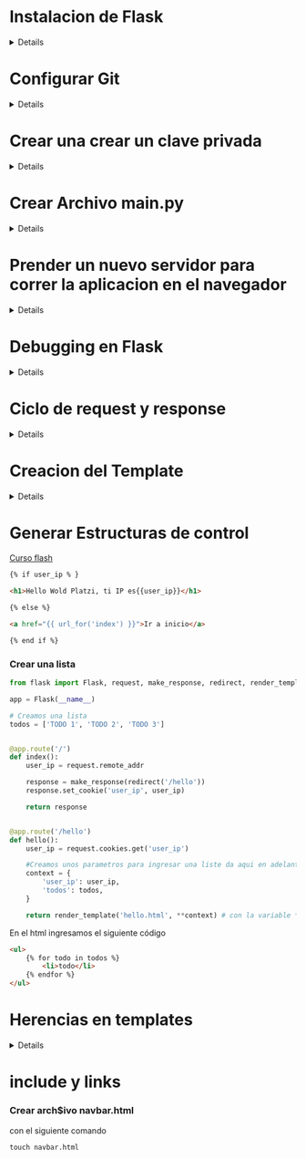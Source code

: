 # Instalacion de Flask

<details>

### Instalar VirtualEnv
Instalaciones en Window
```
pip install virtualenv
```

sudo apt install python3-pip
### Crear un ambiente Virtual con la versión de python a utilizar

- Antes de ejecutar este comando descargar la version en la pagina [3.7](https://www.python.org/downloads/release/python-370/)

```
virtualenv venv python=python3.7
```
### Activar el entorno virtual
```
.\venv\Scripts\activate
```
En caso de ser un sistema operativo MAC o LINUX
```
Source venv/Scripts/activate
```

### Instalar Flask
```
pip install flask
```

### Validar la instalacion de Flask

```
pip freeze 
```
### Crear archivo requirements.txt

```
pip freeze > requirements.txt
```
</details>


# Configurar Git

<details>

### Ingresar a git
```
git init
### Crear una archivo .gitingnore
```
```
touch .gitignore
```
Dentro de este archivo se ingresa todas las carpetas o archivos que no se van a cargar en github
### Cambiar de rama a main
```
git branch -M main
```
### Conectar con github
```
 git remote add origin https://github.com/AndresCM2/FlaskCurso.git
```
### validar las nombre
```
git remote
```
### Validar rutas

```
git remote -v
```
### Jalar la coneccion del repositori Github
```
git pull origin main 
```
### Forzar
```
git pull origin main --allow-unrelated-histories
```
### Enpujar informacion
```
git push origin main
```
### Configurar correo y nombre en git
```
git config --list
```
incluir correo
```
git config --global user.email "py.andres.castao@gmail.com"
```

</details>

# Crear una crear un clave privada

<details>

Validamos con el siguiente comando, que el correo y el nombre de usuario estén creados.
```
git config --global user.email "xxxxxxx@xxxxx.com"
```
Del mismo modo con la siguiente instrucción creamos el nombre del usuario.
```
git config --global user.name "Nxxxxxxxx Nxxxxxxxxx"
```
Con el siguiente comando validamos que efectivamente esten creados.

```
git config --global -l 
```
Después de validar que efectivamente fue creado el correo y el usuario, se procede a crear la clave ssh con el siguiente comando.
```
ssh-keygen -t rsa -b 4096 -C "xxxxxxxx@xxxxxx.com"
```
al ejecutar este comando me solicita crear el nombre del archivo le doy enter.
me solicita la clave con la que voy a guardar el nombre del archivo y me pide confirmarla nuevamente de esta forma me genera en la ruta de mi usuario una carpeta .ssh con en nombre id_rsa y otra con el nombre id_rsa.pub.

Con el siguiente comando validamos que efectivamente fue creado la clave privada.

```
eval "$(ssh-agent -s)"
```

de esta forma copio mi archivo.pub en la siguiente ruta en github.

Ingresamos a setting de github, luego a SSH and GPG keys, le damos click a New SSH key pegamos  la clave en Key, le damos y un title y luego lo add (añadimos).

Posterior a esto con el siguiente comando validamos la ruta.
```
git remote -v
```
vamos a github y copiamos en el enlace ssh generado para ejecutarlo en con el siguiente comando.
```
git remote set-url origin git@github.com:AndresCM2/FlaskCurso.git
```
Ejecutamos el siguiente comando el cual no va a solicita la clave personal que le asignamos.
```
git pull origin main --allow-unrelated-histories
```
Nos solicita confirmar.
```
Are you sure you want to continue connecting (yes/no/[fingerprint])? yes
```
y posterior nos pide la clave que le asignamos
```
Warning: Permanently added 'github.com' (ED25519) to the list of known hosts.
Enter passphrase for key '/c/Users/CMI/.ssh/id_rsa':xxxx
```

</details>


# Crear Archivo main.py

<details>

touch main.py
``` 
En el archivo de main importar la libreria de flask

>`main.py`
<details>  

```py
from flask import Flask

#Crear una instancia de Flask con nombre de APP

app = Flask(__name__) 

#Crear la primer ruta para el hola mundo

#crear el decorador
@app.route('/')
#Crear la funcion de hola mundo
def hello():
    return 'Hello World Flask'
```
</details>

# Prender un nuevo servidor para correr la aplicacion en el navegador

<details>

### Crear una variable de ambiente en el entorno de comandos
```
export FLASK_APP=main.py

```
### Validamos que la variable este creada

```
echo $FLASK_APP
```
### Ejecutar Flak run para prender nuestro servidor

```
Flask run
```
</details>

# Debugging en Flask

<details>

Con la creacion de un Servido para desarrollo con el metodo anterior siempre se requerira correr nuevamente los cambios para que se logren visualidar en el navegador.

por lo tanto si activamos el Debug mode: con el comando
```
export FLASK_DEBUG=1
```
Validamos que esta varible exista
```
echo $FLASK_DEBUG
```
Ejecutamos la instrución de run y validamos que el cambio en el Debug mode: estea en ON
```
Flask run
```
</details>

# Ciclo de request y response

<details>

## Code


```py
from flask import Flask, request

#Crear una instancia de Flask con nombre de APP

app = Flask(__name__) 

#Crear la primer ruta para el hola mundo

#crear el decorador
@app.route('/')
#Crear la funcion de hola mundo
def hello():
    #Creamos una nueva variable que va tener el la ip que detectamos en la requet
    user_ip = request-
    return 'Hello World Flask'
```

Con el siguiente codigo se crea un response que envia la informacion a una cookies y esta su vez es recibida por otra aplicación


```py
from flask import Flask, request, make_response, redirect, render_template

app = Flask(__name__)

todos = ['TODO 1', 'TODO 2', 'TODO 3']


@app.route('/')
def index():
    user_ip = request.remote_addr

    response = make_response(redirect('/hello'))
    response.set_cookie('user_ip', user_ip)

    return response


@app.route('/hello')
def hello():
    user_ip = request.cookies.get('user_ip')
    context = {
        'user_ip': user_ip,
        'todos': todos,
    }

    return render_template('hello.html', **context)


```

</details>

# Creacion del Template

<details>

### Crear una carpeta con el nombre de template

```
mkdir template
```
### Crear un archivo con el nombre hello.html en la carpeta de template

si estas en el bash de git escribir el siguente comando
```
touch hello.html 
```
si esta en la terminal de powersheet escribir el siguiente comando
```
New-Item hell.html
```

### Codigo para conectar el template de holla.html


```py
from flask import Flask,request, make_response,redirect,render_template

#Crear una instancia de Flask con nombre de APP

app = Flask(__name__) 

#Crear la primer ruta para el holo mundo

#crear el decorador
@app.route('/')
#Crear la funcion de hola mundo
def index():
    user_ip = request.remote_addr
    response=make_response(redirect('/hello'))
    response.set_cookie('user_ip',user_ip)
    return response


@app.route('/hello')
def hello():
    user_ip=request.cookies.get('user_ip')
     #Creamos una nueva variable que va tener el la ip que detectamos en la requet
    return render_template('hello.html', user_ip=user_ip)

```


### Escribir el siguientes codigo html en el arvhivo Hello.html

```html
<h1>Hello Wold Platzi, ti IP es{{user_ip}}</h1>
```
</details>

# Generar Estructuras de control


[Curso flash](https://docs.google.com/presentation/d/18WoO6bmYvlYVb6EmdanLOigjl9dmeUXpiuTUiaxLsKQ/edit#slide=id.g13588a5d876_0_0)

```html
{% if user_ip % }   

<h1>Hello Wold Platzi, ti IP es{{user_ip}}</h1>

{% else %}

<a href="{{ url_for('index') }}">Ir a inicio</a>

{% end if %}

```
### Crear una lista 

```py
from flask import Flask, request, make_response, redirect, render_template

app = Flask(__name__)

# Creamos una lista
todos = ['TODO 1', 'TODO 2', 'TODO 3']


@app.route('/')
def index():
    user_ip = request.remote_addr

    response = make_response(redirect('/hello'))
    response.set_cookie('user_ip', user_ip)

    return response


@app.route('/hello')
def hello():
    user_ip = request.cookies.get('user_ip')

    #Creamos unos parametros para ingresar una liste da aqui en adelante
    context = {
        'user_ip': user_ip,
        'todos': todos,
    }

    return render_template('hello.html', **context) # con la variable ** nos permite recorrer la lista total

```
</details>

En el html ingresamos el siguiente código

```html
<ul>
    {% for todo in todos %}
        <li>todo</li>
    {% endfor %}
</ul>

```

</details>

# Herencias en templates

<details>

[Jinja2 Snippet Extension](https://github.com/wyattferguson/jinja2-kit-vscode)

### Creamos un nuevo archivo llamado Base

```
touch base.html
```
### Incluir el código base
```html
<!DOCTYPE html>)
<html lang="en">
    <head>
    <meta charset="UTF-8">
    <meta http-equiv="X-UA-Compatible" content="IE=edge">
    <meta name="viewport" content="width=device-width, initial-scale=1.0">
    <title>Document</title>
</head>
<body>
    
    </body>
</html>
```

>Apartir de este momento tenemos un power point con los print de pantalla


### Extender

Extender desde el archivo de hello.html la información de hello.html a base, escribiendo la siguiente sentencia.
```
{% extends 'base.html' %}
```
#### Extender blokes anidados

Se coloca el siguiente código en el archivo base.

```html
{% block title %}
        Flask de Prueba |
    {% endblock title %}
```
Se coloca el siguiente código en el archivo hello.
```
{% block title %}
    {{super()}}
    Bienvenidos
{% endblock title %}
```
se valida la pestaña en el navegador la cual anida la información del "super" con la info del hijo "hello|base" -> "Bienvenidos|Flask de prueba"

### Extender contenido

Para extender contenido colocamos en el body del archivo base.html el siguiente código.

```
{% block content %}
    {% endblock %}
```
y en el archivo hello.html el siguiente código conteniendo la la información del contenido.
```html
{% block content  %}

{% if user_ip %}   
    <h1>Hello Wold Platzi, ti IP es {{user_ip}}</h1>
{% else %}
    <a href="{{ url_for('index') }}">Ir a inicio</a>
{% endif %}

<ul>
    {% for todo in todos %}
        <li>todo</li>
    {% endfor %}
</ul  

{% endblock  %}
```
### Crear una lista personalizada

Para personlizar los nombres tenemos que nombrarlos y adicional vincular la variable "todos" a la lista del contenido del archivo hello.html.

```py
todos = [
    'Comprar cafe', 
    'Enviar una solicitud de compra', 
    'Entregar video a producción']
```
y vincular la varible todos del archivo hello.html
```html
<ul>
    {% for todo in todos %}
        <li>{{todo}}</li>
    {% endfor %}
</ul  

```
## Creacion de Macros

Crear un archivo que se llamara macros.html
```
touch macros.html
```
En este archivo ingresar el siguiente código
```html
{% macro render_todo(todo) %}
<li>Descripción:{{todo}}</li>
{% endmacro %}
```
En el archivo de base.html importar el archivo de macro.html del objeto macro con la finalidad de que sea reconocido por el archivo hello.html

```html
{% import 'macros.html' as macros %}
```
En la lista del archivo hell.html incluir el objeto creado.

```html
<ul>
    {% for todo in todos %}
        {{macros.render_todo(todo)}}
    {% endfor %}
</ul 
```

</details>

# include y links

### Crear arch$ivo navbar.html
con el siguiente comando
```
touch navbar.html
```







